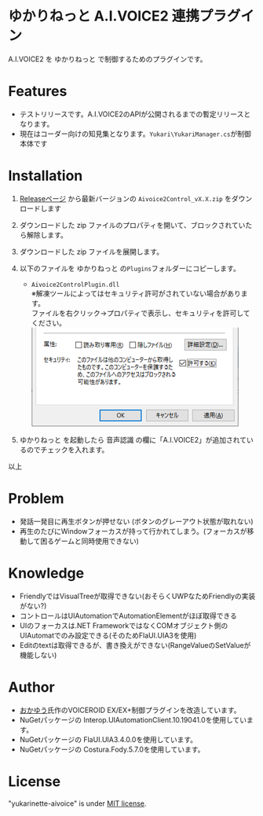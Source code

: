 # ゆかりねっと A.I.VOICE2 連携プラグイン
A.I.VOICE2 を ゆかりねっと で制御するためのプラグインです。

# Features
* テストリリースです。A.I.VOICE2のAPIが公開されるまでの暫定リリースとなります。
* 現在はコーダー向けの知見集となります。`Yukari\YukariManager.cs`が制御本体です

# Installation
1. [Releaseページ](https://github.com/tyapa0/yukarinette-aivoice2/releases) から最新バージョンの `Aivoice2Control_vX.X.zip` をダウンロードします
2. ダウンロードした zip ファイルのプロパティを開いて、ブロックされていたら解除します。
3. ダウンロードした zip ファイルを展開します。
4. 以下のファイルを ゆかりねっと の`Plugins`フォルダーにコピーします。
   - `Aivoice2ControlPlugin.dll`  
   ※解凍ツールによってはセキュリティ許可がされていない場合があります。  
   ファイルを右クリック→プロパティで表示し、セキュリティを許可してください。  
   ![kyoka.png.](/image/kyoka.png "kyoka")

5. ゆかりねっと を起動したら 音声認識 の欄に「A.I.VOICE2」が追加されているのでチェックを入れます。

以上

# Problem
* 発話一発目に再生ボタンが押せない  (ボタンのグレーアウト状態が取れない)
* 再生のたびにWindowフォーカスが持って行かれてしまう。(フォーカスが移動して困るゲームと同時使用できない)

# Knowledge
* FriendlyではVisualTreeが取得できない(おそらくUWPなためFriendlyの実装がない?)
* コントロールはUIAutomationでAutomationElementがほぼ取得できる
* UIのフォーカスは.NET FrameworkではなくCOMオブジェクト側のUIAutomatでのみ設定できる(そのためFlaUI.UIA3を使用)
* Editのtextは取得できるが、書き換えができない(RangeValueのSetValueが機能しない)

# Author
* [おかゆう](http://www.okayulu.moe/)氏作のVOICEROID EX/EX+制御プラグインを改造しています。
* NuGetパッケージの Interop.UIAutomationClient.10.19041.0を使用しています。
* NuGetパッケージの FlaUI.UIA3.4.0.0を使用しています。
* NuGetパッケージの Costura.Fody.5.7.0を使用しています。

# License
"yukarinette-aivoice" is under [MIT license](https://en.wikipedia.org/wiki/MIT_License).
